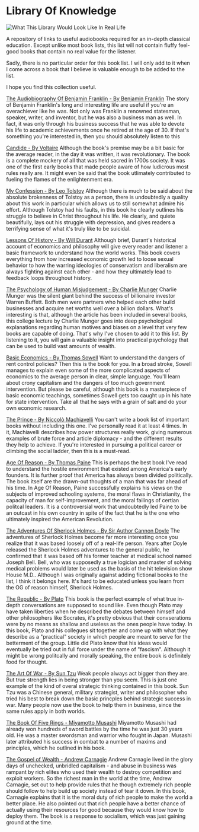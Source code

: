 # Library Of Knowledge
![What This Library Would Look Like In Real Life](https://www.sheknows.com/wp-content/uploads/2018/08/fowkjjychkc2mw4hokzw.jpeg)

A repository of links to useful audiobooks required for an in-depth classical education. Except unlike most book lists, this list will not contain fluffy feel-good books that contain no real value for the listener.  

Sadly, there is no particular order for this book list. I will only add to it when I come across a book that I believe is valuable enough to be added to the list.

I hope you find this collection useful.

[The Audiobiography Of Benjamin Franklin - By Benjamin Franklin](https://www.youtube.com/watch?v=qExGjavdS7g)
The story of Benjamin Franklin's long and interesting life are useful if you're an overachiever like he was. Not only was Franklin a renowned statesman, speaker, writer, and inventor, but he was also a business man as well. In fact, it was only through his business success that he was able to devote his life to academic achievements once he retired at the age of 30. If that's something you're interested in, then you should absolutely listen to this

[Candide - By Voltaire](https://www.youtube.com/watch?v=p80wPlowp1A)
Although the book's premise may be a bit basic for the average reader, in the day it was written, it was revolutionary. The book is a complete mockery of all that was held sacred in 1700s society. It was one of the first early books that made people aware of how ludicrous most rules really are. It might even be said that the book utlimately contributed to fueling the flames of the enlightenment era.

[My Confession - By Leo Tolstoy](https://www.youtube.com/watch?v=1d3NrX1b6jU)
Although there is much to be said about the absolute brokenness of Tolstoy as a person, there is undoubtedly a quality about this work in particular which allows us to still somewhat admire his effort. Although Tolstoy had his faults, in this book he clearly outlines his struggle to believe in Christ throughout his life. He clearly, and quiete beautifully, lays out his struggle with depression, and gives readers a terrifying sense of what it's truly like to be suicidal.

[Lessons Of History - By Will Durant](https://www.youtube.com/watch?v=enJRIdmVHRE&t=10029s)
Although brief, Durant's historical account of economics and philosophy will give every reader and listener a basic framework to understand how the world works. This book covers everything from how increased economic growth led to loose sexual behavior to how the warring ideologies of conservatism and liberalism are always fighting against each other - and how they ultimately lead to feedback loops throughout history.

[The Psychology of Human Misjudgement - By Charlie Munger](https://www.youtube.com/watch?v=pqzcCfUglws)
Charlie Munger was the silent giant behind the success of billionaire investor Warren Buffett. Both men were partners who helped each other build businesses and acquire net worths well over a billion dollars. What's interesting is that, although the article has been included in several books, this college lecture by Charlie Munger goes into deep psychological explanations regarding human motives and biases on a level that very few books are capable of doing. That's why I've chosen to add it to this list. By listening to it, you will gain a valuable insight into practical psychology that can be used to build vast amounts of wealth.

[Basic Economics - By Thomas Sowell](https://www.youtube.com/watch?v=OrPxEmOV0YI&t=24792s)
Want to understand the dangers of rent control policies? Then this is the book for you. In a broad stroke, Sowell manages to explain even some of the more complicated aspects of economics to the average person in clear, simple language. You'll learn about crony capitalism and the dangers of too much government intervention. But please be careful, although this book is a masterpiece of basic economic teachings, sometimes Sowell gets too caught up in his hate for state intervention. Take all that he says with a grain of salt and do your own economic research.

[The Prince - By Niccolò Machiavelli](https://youtu.be/mr2HO8nV3Ws)
You can't write a book list of important books without including this one. I've personally read it at least 4 times. In it, Machiavelli describes how power structures really work, giving numerous examples of brute force and article diplomacy - and the different results they help to achieve. If you're interested in pursuing a political career or climbing the social ladder, then this is a must-read.

[Age Of Reason - By Thomas Paine](https://www.youtube.com/watch?v=ycgkogD7Jw4&t=17032s)
This is perhaps the best book I've read to understand the hostile environment that existed among America's early founders. It is further proof that America has always been divided politically. The book itself are the drawn-out thoughts of a man that was far ahead of his time. In Age Of Reason, Paine successfully explains his views on the subjects of improved schooling systems, the moral flaws in Christianity, the capacity of man for self-improvement, and the moral failings of certian politcal leaders. It is a controversial work that undoubtedly led Paine to be an outcast in his own country in spite of the fact that he is the one who ultimately inspired the American Revolution.

[The Adventures Of Sherlock Holmes - By Sir Author Cannon Doyle](https://www.youtube.com/watch?v=wp_6Jg5pLYc)
The adventures of Sherlock Holmes become far more interesting once you realize that it was based loosely off of a real-life person. Years after Doyle released the Sherlock Holmes adventures to the general public, he confirmed that it was based off his former teacher at medical school named Joseph Bell. Bell, who was supposedly a true logician and master of solving medical problems would later be used as the basis of the hit television show House M.D.. Although I was originally against adding fictional books to the list, I think it belongs here. It's hard to be educated unless you learn from the OG of reason himself, Sherlock Holmes.

[The Republic - By Plato](https://www.youtube.com/watch?v=CqGsg01ycpk)
This book is the perfect example of what true in-depth conversations are supposed to sound like. Even though Plato may have taken liberties when he described the debates between himself and other philosophers like Socrates, it's pretty obvious that their convserations were by no means as shallow and useless as the ones people have today. In this book, Plato and his collegues sit together and come up with what they describe as a "practical" society in which people are meant to serve for the betterment of the group. Little did Plato know that his ideas would eventually be tried out in full force under the name of "fascism". Although it might be wrong politcally and morally speaking, the entire book is definitely food for thought.

[The Art Of War - By Sun Tzu](https://www.youtube.com/watch?v=X7rhovBK_eA)
Weak people always act bigger than they are. But true strength lies in being stronger than you seem. This is just one example of the kind of overal strategic thinking contained in this book. Sun Tzu was a Chinese general, military strategist, writer and philosopher who tried his best to break down the basic princples behind strategic success in war. Many people now use the book to help them in business, since the same rules apply in both worlds.

[The Book Of Five Rings - Miyamotto Musashi](https://i.ytimg.com/vi/wJ57Jl01aT0/hqdefault.jpg?sqp=-oaymwEZCNACELwBSFXyq4qpAwsIARUAAIhCGAFwAQ==&rs=AOn4CLDMP_BDm7BtNJ6WHxgYD-KVUut5zA)
Miyamotto Musashi had already won hundreds of sword battles by the time he was just 30 years old. He was a master swordsman and warrior who fought in Japan. Musashi later attributed his success in combat to a number of maxims and principles, which he outlined in his book.

[The Gospel of Wealth - Andrew Carnagie](https://www.youtube.com/watch?v=vBlj1_e0uXI)
Andrew Carnagie lived in the glory days of unchecked, unbridled capitalism - and abuse in business was rampant by rich elites who used their wealth to destroy competition and exploit workers. So the richest man in the world at the time, Andrew Carnagie, set out to help provide rules that he though extremely rich people should follow to help build up society instead of tear it down. In this book, Carnagie explains that it is the moral duty of rich people to make the world a better place. He also pointed out that rich people have a better chance of actually using their resources for good because they would know how to deploy them. The book is a response to socialism, which was just gaining ground at the time.
